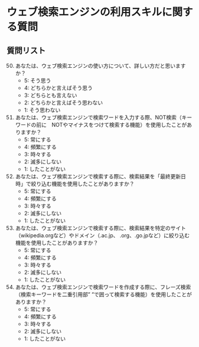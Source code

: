 # ウェブ検索エンジンの利用スキルに関する質問

## 質問リスト
50. あなたは、ウェブ検索エンジンの使い方について、詳しい方だと思いますか？
	* 5: そう思う
	* 4: どちらかと言えばそう思う
	* 3: どちらとも言えない
	* 2: どちらかと言えばそう思わない
	* 1: そう思わない
51. あなたは、ウェブ検索エンジンで検索ワードを入力する際、NOT検索（キーワードの前に　NOTやマイナスをつけて検索する機能）を使用したことがありますか？
	* 5: 常にする
	* 4: 頻繁にする
	* 3: 時々する
	* 2: 滅多にしない
	* 1: したことがない
52. あなたは、ウェブ検索エンジンで検索する際に、検索結果を「最終更新日時」で絞り込む機能を使用したことがありますか？
	* 5: 常にする
	* 4: 頻繁にする
	* 3: 時々する
	* 2: 滅多にしない
	* 1: したことがない
53. あなたは、ウェブ検索エンジンで検索する際に、検索結果を特定のサイト（wikipedia.orgなど）やドメイン（.ac.jp、 .org、.go.jpなど）に絞り込む機能を使用したことがありますか？
	* 5: 常にする
	* 4: 頻繁にする
	* 3: 時々する
	* 2: 滅多にしない
	* 1: したことがない
54. あなたは、ウェブ検索エンジンで検索ワードを作成する際に、フレーズ検索（検索キーワードを二重引用部” ”で囲って検索する機能）を使用したことがありますか？
	* 5: 常にする
	* 4: 頻繁にする
	* 3: 時々する
	* 2: 滅多にしない
	* 1: したことがない
